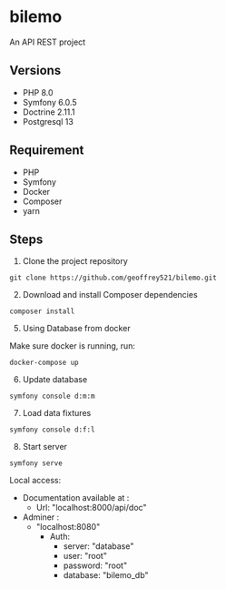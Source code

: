 # bilemo
An API REST project

## Versions
* PHP 8.0
* Symfony 6.0.5
* Doctrine 2.11.1
* Postgresql 13

## Requirement
* PHP
* Symfony
* Docker
* Composer
* yarn

## Steps

1. Clone the project repository

````
git clone https://github.com/geoffrey521/bilemo.git
````

2. Download and install Composer dependencies

```
composer install
```

5. Using Database from docker

Make sure docker is running, run:

````
docker-compose up
````

6. Update database

````
symfony console d:m:m 
````

7. Load data fixtures

````
symfony console d:f:l
````
8. Start server

````
symfony serve
````

Local access:

* Documentation available at :
    * Url: "localhost:8000/api/doc"
* Adminer :
    * "localhost:8080"
        * Auth:
            * server: "database"
            * user: "root"
            * password: "root"
            * database: "bilemo_db"
